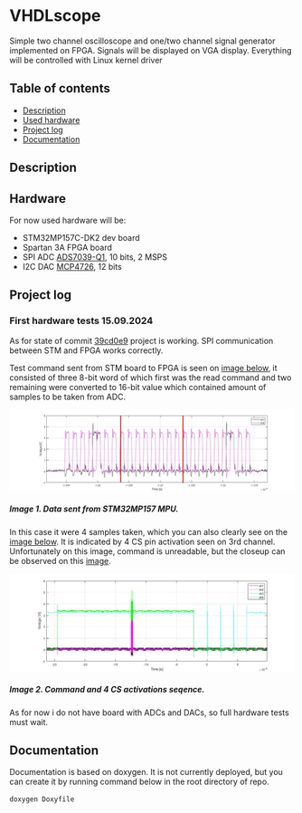# VHDLscope

Simple two channel oscilloscope and one/two channel signal generator 
implemented on FPGA. Signals will be displayed on VGA display.
Everything will be controlled with Linux kernel driver

## Table of contents
* [Description](#description)
* [Used hardware](#hardware)
* [Project log](#project-log)
* [Documentation](#documentation)
## Description


## Hardware

For now used hardware will be:
* STM32MP157C-DK2 dev board
* Spartan 3A FPGA board
* SPI ADC [ADS7039-Q1](https://www.ti.com/lit/ds/symlink/ads7039-q1.pdf?ts=1725532616748), 10 bits, 2 MSPS
* I2C DAC [MCP4726](https://ww1.microchip.com/downloads/aemDocuments/documents/OTH/ProductDocuments/DataSheets/22272C.pdf), 12 bits


## Project log


### First hardware tests 15.09.2024
As for state of commit [39cd0e9](https://github.com/ProgramistaPrzemyslaw/VHDLscope/tree/39cd0e9d96a3326c4b62f5e5184d7a80b6aa69e5)
project is working. SPI communication between STM and FPGA works correctly.

Test command sent from STM board to FPGA is seen on [image below](#image-1.-data-sent-from-stm32mp157-mpu.), it
consisted of three 8-bit word of which first was the read command and
two remaining were converted to 16-bit value which contained amount of
samples to be taken from ADC.


![data_img](/imgs/data_from_stm_edit.jpg)
##### Image 1. Data sent from STM32MP157 MPU.

In this case it were 4 samples taken, which you can also clearly see on the [image below](#image-2.-command-and-4-cs-activations-seqence.). It is indicated by 4 CS pin activation seen on 3rd channel.
Unfortunately on this image, command is unreadable, but the closeup can be observed 
on this [image](#image-1.-data-sent-from-stm32mp157-mpu.).

![seq_img](/imgs/sequence.jpg)
##### Image 2. Command and 4 CS activations seqence.

As for now i do not have board with ADCs and DACs, so full hardware tests must wait.

## Documentation

Documentation is based on doxygen. It is not currently deployed, but you can create it by running command below in the root directory of repo.
```bash
doxygen Doxyfile 
```